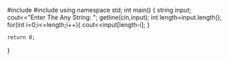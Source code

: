 #include<iostream>
#include<string>
using namespace std;
int main()
{
	string input;
	cout<<"Enter The Any String: ";
	getline(cin,input);
	int length=input.length();
	for(int i=0;i<=length;i++){
		cout<<input[length-i];
	}
	
	return 0;
	
}
